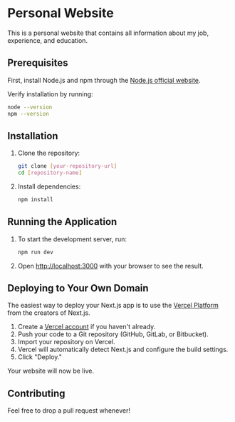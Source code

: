 # Personal Website

This is a personal website that contains all information about my job, experience, and education.

## Prerequisites

First, install Node.js and npm through the [Node.js official website](https://nodejs.org/).

Verify installation by running:

```bash
node --version
npm --version
```

## Installation

1. Clone the repository:

   ```bash
   git clone [your-repository-url]
   cd [repository-name]
   ```

2. Install dependencies:

   ```bash
   npm install
   ```

## Running the Application

1. To start the development server, run:

   ```bash
   npm run dev
   ```

2. Open [http://localhost:3000](http://localhost:3000) with your browser to see the result.

## Deploying to Your Own Domain

The easiest way to deploy your Next.js app is to use the [Vercel Platform](https://vercel.com/) from the creators of Next.js.

1. Create a [Vercel account](https://vercel.com/signup) if you haven't already.
2. Push your code to a Git repository (GitHub, GitLab, or Bitbucket).
3. Import your repository on Vercel.
4. Vercel will automatically detect Next.js and configure the build settings.
5. Click "Deploy."

Your website will now be live.

## Contributing

Feel free to drop a pull request whenever!